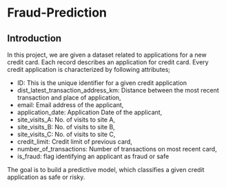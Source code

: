 # Fraud-Prediction

## Introduction
In this project, we are given a dataset related to applications for a new credit card. Each record describes an application for credit card. Every credit application is characterized by following attributes;

* ID: This is the unique identifier for a given credit application
* dist_latest_transaction_address_km: Distance between the most recent transaction and place of application,
* email: Email address of the applicant,
* application_date: Application Date of the applicant,
* site_visits_A: No. of visits to site A,
* site_visits_B: No. of visits to site B,
* site_visits_C: No. of visits to site C,
* credit_limit: Credit limit of previous card,
* number_of_transactions: Number of transactions on most recent card,
* is_fraud: flag identifying an applicant as fraud or safe

The goal is to build a predictive model, which classifies a given credit application as safe or risky.
